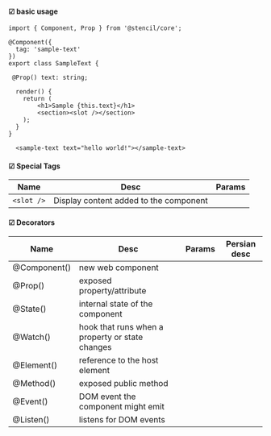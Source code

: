 #### ☑ basic usage
```
import { Component, Prop } from '@stencil/core';

@Component({
  tag: 'sample-text'
})
export class SampleText {

 @Prop() text: string;

  render() {
    return (
        <h1>Sample {this.text}</h1>
        <section><slot /></section>
    );
  }
}
```
```
  <sample-text text="hello world!"></sample-text>
```

#### ☑ Special Tags
|Name|Desc|Params|
|-|-|-|
|```<slot />```|Display content added to the component ||

#### ☑ Decorators
|Name|Desc|Params|Persian desc|
|-|-|-|-|
|@Component()|new web component|||
|@Prop()|exposed property/attribute|||
|@State()|internal state of the component|||
|@Watch()|hook that runs when a property or state changes|||
|@Element()| reference to the host element|||
|@Method()| exposed public method|||
|@Event()|DOM event the component might emit|||
|@Listen()|listens for DOM events|||


